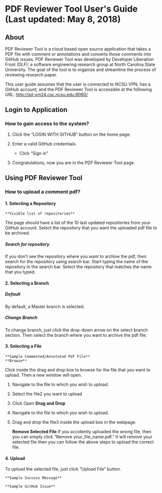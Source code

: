 # PDF Reviewer Tool User&#39;s Guide (Last updated: May 8, 2018)

## About 
PDF Reviewer Tool is a cloud based open source application that takes a PDF file with comment or annotations and converts those comments into GitHub issues. PDF Reviewer Tool was developed by Developer Liberation Front (DLF): a software engineering research group at North Carolina State University. The goal of the tool is to organize and streamline the process of reviewing research paper. 

This user guide assumes that the user is connected to NCSU VPN, has a GitHub account, and the PDF Reviewer Tool is accessible at the following URL: http://sd-vm24.csc.ncsu.edu:9090/ 

## Login to Application

### How to gain access to the system?
1. Click the “LOGIN WITH GITHUB” button on the home page. 

2. Enter a valid GitHub credentials.
	* Click “Sign in” 

3. Congratulations, now you are in the PDF Reviewer Tool page. 

## Using PDF Reviewer Tool
### How to upload a comment pdf?
#### 1. Selecting a Repository
	**Visible list of repositories**
The page should have a list of the 10 last updated repositories from your GitHub account. Select the repository that you want the uploaded pdf file to be archived. 

##### Search for repository
If you don’t see the repository where you want to archive the pdf, then search for the repository using search bar. Start typing the name of the repository in the search bar. Select the repository that matches the name that you typed.

#### 2. Selecting a Branch
##### Default 
By default, a Master branch is selected. 

##### Change Branch
To change branch, just click the drop-down arrow on the select branch section. Then select the branch where you want to archive the pdf file.

#### 3. Selecting a File 
	**Sample Commented/Annotated Pdf File**
	**Browse**
Click inside the drag and drop box to browse for the file that you want to upload. Then a new window will open.
1.  Navigate to the file to which you wish to upload.
2. Select the file2 you want to upload 
3. Click Open
	**Drag and Drop**
1. Navigate to the file to which you wish to upload.
2. Drag and drop the file3 inside the upload box in the webpage. 

	**Remove Selected File**
If you accidently uploaded the wrong file, then you can simply click “Remove your_file_name.pdf.” It will remove your selected file then you can follow the above steps to upload the correct file.

#### 4. Upload
To upload the selected file, just click “Upload File” button.

	**Sample Success Message**

	**Sample GitHub Issue**



